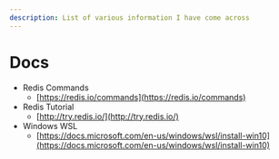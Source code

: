 ```yaml
---
description: List of various information I have come across
---
```


# Docs

* Redis Commands
  * [https://redis.io/commands](https://redis.io/commands)
* Redis Tutorial
  * [http://try.redis.io/](http://try.redis.io/)
* Windows WSL
  * [https://docs.microsoft.com/en-us/windows/wsl/install-win10](https://docs.microsoft.com/en-us/windows/wsl/install-win10)

